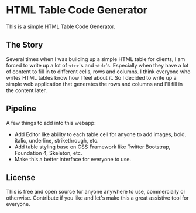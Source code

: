 # HTML Table Code Generator

This is a simple HTML Table Code Generator.

## The Story

Several times when I was building up a simple HTML table for clients, I am forced to write up a lot of ```<tr>```'s and ```<td>```'s. Especially when they have a lot of content to fill in to different cells, rows and columns. I think everyone who writes HTML tables know how I feel about it. So I decided to write up a simple web application that generates the rows and columns and I'll fill in the content later.

## Pipeline

A few things to add into this webapp:

* Add Editor like ability to each table cell for anyone to add images, bold, italic, underline, strikethrough, etc.
* Add table styling base on CSS Framework like Twitter Bootstrap, Foundation 4, Skeleton, etc.
* Make this a better interface for everyone to use.

## License

This is free and open source for anyone anywhere to use, commercially or otherwise. Contribute if you like and let's make this a great assistive tool for everyone.
